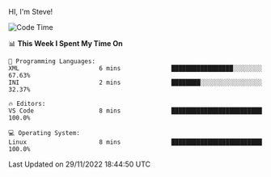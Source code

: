 HI, I'm Steve!
<!--START_SECTION:waka-->
![Code Time](http://img.shields.io/badge/Code%20Time-182%20hrs%2015%20mins-blue)

📊 **This Week I Spent My Time On** 

```text
💬 Programming Languages: 
XML                      6 mins              █████████████████░░░░░░░░   67.63% 
INI                      2 mins              ████████░░░░░░░░░░░░░░░░░   32.37%

🔥 Editors: 
VS Code                  8 mins              █████████████████████████   100.0%

💻 Operating System: 
Linux                    8 mins              █████████████████████████   100.0%

```


 Last Updated on 29/11/2022 18:44:50 UTC
<!--END_SECTION:waka-->
